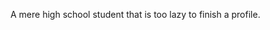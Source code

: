 A mere high school student that is too lazy to finish a profile.

<!---
BonInit/BonInit is a ✨ special ✨ repository because its `README.md` (this file) appears on your GitHub profile.
You can click the Preview link to take a look at your changes.
--->
